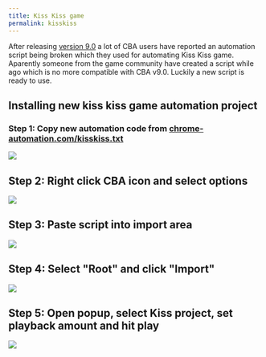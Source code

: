 ```yaml
---
title: Kiss Kiss game
permalink: kisskiss
---
```


After releasing [version 9.0](/new_9-0) a lot of CBA users have reported an
automation script being broken which they used for automating Kiss Kiss game.
Aparently someone from the game community have created a script while ago which
is no more compatible with CBA v9.0. Luckily a new script is ready to use.

## Installing new kiss kiss game automation project
### Step 1: Copy new automation code from <a href="https://chrome-automation.com/kisskiss.txt" target="_blank">chrome-automation.com/kisskiss.txt</a>

![](/images/ready/kisskiss/copy-script.png)

## Step 2: Right click CBA icon and select options

![](/images/ready/kisskiss/open-options.png)

## Step 3: Paste script into import area

![](/images/ready/kisskiss/import-paste.png)

## Step 4: Select "Root" and click "Import"

![](/images/ready/kisskiss/import-click.png)

## Step 5: Open popup, select Kiss project, set playback amount and hit play

![](/images/ready/kisskiss/play-automation.png)
